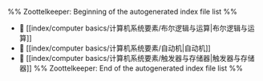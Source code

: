 %% Zoottelkeeper: Beginning of the autogenerated index file list  %%
- 📄 [[index/computer basics/计算机系统要素/布尔逻辑与运算|布尔逻辑与运算]]
- 📄 [[index/computer basics/计算机系统要素/自动机|自动机]]
- 📄 [[index/computer basics/计算机系统要素/触发器与存储器|触发器与存储器]]
%% Zoottelkeeper: End of the autogenerated index file list  %%
